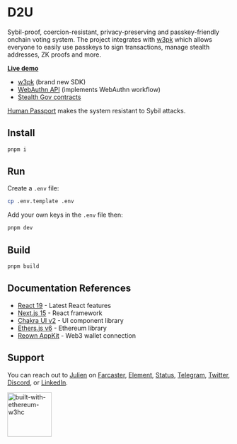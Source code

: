 # D2U

Sybil-proof, coercion-resistant, privacy-preserving and passkey-friendly onchain voting system. The project integrates with [w3pk](https://github.com/w3hc/w3pk) which allows everyone to easily use passkeys to sign transactions, manage stealth addresses, ZK proofs and more.

[**Live demo**](http://d2u.w3hc.org/voting)

- [w3pk](https://github.com/w3hc/w3pk) (brand new SDK)
- [WebAuthn API](https://github.com/julienbrg/nestjs-webauthn) (implements WebAuthn workflow)
- [Stealth Gov contracts](https://github.com/w3hc/stealth-gov)

[Human Passport](https://passport.human.tech/) makes the system resistant to Sybil attacks.

## Install

```bash
pnpm i
```

## Run

Create a `.env` file:

```bash
cp .env.template .env
```

Add your own keys in the `.env` file then:

```bash
pnpm dev
```

## Build

```bash
pnpm build
```

## Documentation References

- [React 19](https://react.dev/blog/2024/12/05/react-19) - Latest React features
- [Next.js 15](https://nextjs.org/docs) - React framework
- [Chakra UI v2](https://v2.chakra-ui.com/) - UI component library
- [Ethers.js v6](https://docs.ethers.org/v6/) - Ethereum library
- [Reown AppKit](https://reown.com/appkit) - Web3 wallet connection

## Support

You can reach out to [Julien](https://github.com/julienbrg) on [Farcaster](https://warpcast.com/julien-), [Element](https://matrix.to/#/@julienbrg:matrix.org), [Status](https://status.app/u/iwSACggKBkp1bGllbgM=#zQ3shmh1sbvE6qrGotuyNQB22XU5jTrZ2HFC8bA56d5kTS2fy), [Telegram](https://t.me/julienbrg), [Twitter](https://twitter.com/julienbrg), [Discord](https://discordapp.com/users/julienbrg), or [LinkedIn](https://www.linkedin.com/in/julienberanger/).

<img src="https://bafkreid5xwxz4bed67bxb2wjmwsec4uhlcjviwy7pkzwoyu5oesjd3sp64.ipfs.w3s.link" alt="built-with-ethereum-w3hc" width="100"/>
